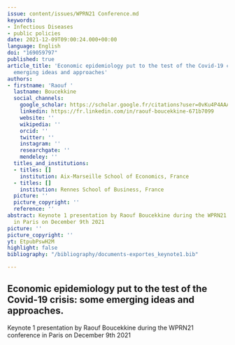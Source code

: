 ```yaml
---
issue: content/issues/WPRN21 Conference.md
keywords:
- Infectious Diseases
- public policies
date: 2021-12-09T09:00:24.000+00:00
language: English
doi: "169059797"
published: true
article_title: 'Economic epidemiology put to the test of the Covid-19 crisis: some
  emerging ideas and approaches'
authors:
- firstname: 'Raouf '
  lastname: Boucekkine
  social_channels:
    google_scholar: https://scholar.google.fr/citations?user=0vKu4P4AAAAJ&hl=fr
    linkedin: https://fr.linkedin.com/in/raouf-boucekkine-671b7099
    website: ''
    wikipedia: ''
    orcid: ''
    twitter: ''
    instagram: ''
    researchgate: ''
    mendeley: ''
  titles_and_institutions:
  - titles: []
    institution: Aix-Marseille School of Economics, France
  - titles: []
    institution: Rennes School of Business, France
  picture: ''
  picture_copyright: ''
  reference: ''
abstract: Keynote 1 presentation by Raouf Boucekkine during the WPRN21 conference
  in Paris on December 9th 2021
picture: ''
picture_copyright: ''
yt: EtpubPswH2M
highlight: false
bibliography: "/bibliography/documents-exportes_keynote1.bib"

---
```

## Economic epidemiology put to the test of the Covid-19 crisis: some emerging ideas and approaches.

Keynote 1 presentation by Raouf Boucekkine during the WPRN21 conference in Paris on December 9th 2021

<Youtube yt="EtpubPswH2M" caption ="Raouf Boucekkine: Economic epidemiology put to the test of the Covid-19 crisis"></Youtube>